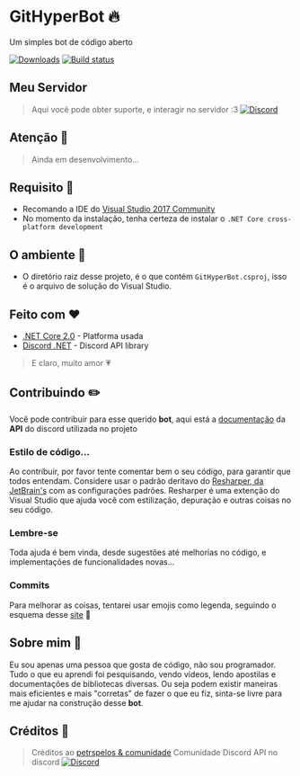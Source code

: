 
# GitHyperBot :fire:
Um simples bot de código aberto

[![Downloads](https://img.shields.io/github/downloads/Hyper1025/GitHyperBot/latest/total.svg)](https://github.com/Hyper1025/GitHyperBot/releases/latest)
[![Build status](https://ci.appveyor.com/api/projects/status/ltaq74fwyq0p14b8?svg=true)](https://ci.appveyor.com/project/Hyper1025/githyperbot)

## Meu Servidor
> Aqui você pode obter suporte, e interagir no servidor :3 [![Discord](https://discordapp.com/api/guilds/460656801696972800/widget.png)](https://discord.gg/Rk9PW9U)

## Atenção :eyes:
 > Ainda em desenvolvimento...

## Requisito :wrench:
*	Recomando a IDE do [Visual Studio 2017 Community](https://www.visualstudio.com/thank-you-downloading-visual-studio/?sku=Community&rel=15)
*	No momento da instalação, tenha certeza de instalar o `.NET Core cross-platform development`

## O ambiente :memo:
* O diretório raiz desse projeto, é o que contém `GitHyperBot.csproj`, isso é o arquivo de solução do Visual Studio.

## Feito com :heart:
* [.NET Core 2.0](https://docs.microsoft.com/en-us/dotnet/core/) - Platforma usada
* [Discord .NET](https://github.com/RogueException/Discord.Net) - Discord API library
> E claro, muito amor 💗

## Contribuindo :pencil2:
Você pode contribuir para esse querido **bot**, aqui está a [documentação](https://docs.stillu.cc/) da **API** do discord utilizada no projeto
### Estilo de código...
Ao contribuir, por favor tente comentar bem o seu código, para garantir que todos entendam.
Considere usar o padrão deritavo do [ Resharper, da JetBrain's](https://www.jetbrains.com/resharper/) com as configurações padrões. Resharper é uma extenção do Visual Studio que ajuda você com estilização, depuração e outras coisas no seu código.

### Lembre-se
Toda ajuda é bem vinda, desde sugestões até melhorias no código, e implementações de funcionalidades novas...

### Commits
Para melhorar as coisas, tentarei usar emojis como legenda, seguindo o esquema desse [site](https://gitmoji.carloscuesta.me/) :rocket:

## Sobre mim :busts_in_silhouette:
Eu sou apenas uma pessoa que gosta de código, não sou programador. Tudo o que eu aprendi foi pesquisando, vendo vídeos, lendo apostilas e documentações de bibliotecas diversas. Ou seja podem existir maneiras mais eficientes e mais "corretas" de fazer o que eu fiz, sinta-se livre para me ajudar na construção desse **bot**.

## Créditos :green_heart:
> Créditos ao [petrspelos & comunidade](https://github.com/petrspelos)
> Comunidade Discord API no discord [![Discord](https://discordapp.com/api/guilds/81384788765712384/widget.png)](https://discord.gg/jkrBmQR)
